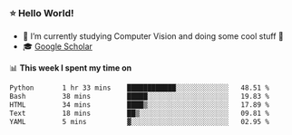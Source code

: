 ### ⭐️ Hello World!

<!--
**hologerry/hologerry** is a ✨ _special_ ✨ repository because its `README.md` (this file) appears on your GitHub profile.

Here are some ideas to get you started:

- 🔭 I’m currently working and studying on Computer Vision
- 🌱 I’m currently learning at Peking University
- 💬 Ask me about 
- 📫 How to reach me: E-mail
- 😄 Pronouns: he/his
- ⚡ Fun fact: Music is the Power
-->


- 🔭 I’m currently studying Computer Vision and doing some cool stuff 🤖
- 🎓 [Google Scholar](https://scholar.google.com/citations?user=3ykqW9wAAAAJ&hl=en)


📊 **This week I spent my time on**

<!--START_SECTION:waka-->

```txt
Python       1 hr 33 mins    ████████████░░░░░░░░░░░░░   48.51 %
Bash         38 mins         █████░░░░░░░░░░░░░░░░░░░░   19.83 %
HTML         34 mins         ████▒░░░░░░░░░░░░░░░░░░░░   17.89 %
Text         18 mins         ██▒░░░░░░░░░░░░░░░░░░░░░░   09.81 %
YAML         5 mins          ▓░░░░░░░░░░░░░░░░░░░░░░░░   02.95 %
```

<!--END_SECTION:waka-->

